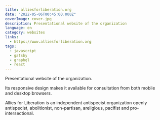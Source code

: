 ```yaml
---
title: alliesforliberation.org
date: "2022-05-06T00:45:00.000Z"
coverImage: cover.jpg
description: Presentational website of the organization
language: en
category: websites
links:
  - https://www.alliesforliberation.org
tags:
  - javascript
  - gatsby
  - graphql
  - react
---
```


Presentational website of the organization.

Its responsive design makes it available for consultation from both mobile and desktop browsers.

Allies for Liberation is an independent antispecist organization openly antispecist, abolitionist, non-partisan, areligious, pacifist and pro-intersectional.

